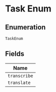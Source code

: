 
# Task Enum

## Enumeration

`TaskEnum`

## Fields

| Name |
|  --- |
| `transcribe` |
| `translate` |

